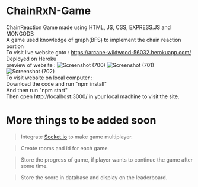 # ChainRxN-Game
ChainReaction Game made using HTML, JS, CSS, EXPRESS.JS and MONGODB <br>
A game used knowledge of graph(BFS) to implement the chain reaction portion
<br>
To visit live website goto : https://arcane-wildwood-56032.herokuapp.com/ Deployed on Heroku
<br>
preview of website :
![Screenshot (700)](https://user-images.githubusercontent.com/86537681/174489845-38c05a97-3a78-49a9-ba37-0758776ea300.png)
![Screenshot (701)](https://user-images.githubusercontent.com/86537681/174489854-0800a907-a812-44a6-b11b-4152a989d22a.png)
![Screenshot (702)](https://user-images.githubusercontent.com/86537681/174489859-40d273f3-b78e-4959-a2ff-3bd4cfb56fd8.png)
<br>
To visit website on local computer :<br>
Download the code and run "npm install"
<br>
And then run "npm start"
<br>
Then open http://localhost:3000/ in your local machine to visit the site.
<br>
# More things to be added soon

> Integrate [Socket.io](https://socket.io/) to make game multiplayer.

> Create rooms and id for each game.

> Store the progress of game, if player wants to continue the game after some time.

> Store the score in database and display on the leaderboard.
